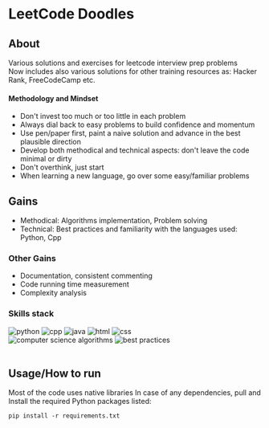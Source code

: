 # LeetCode Doodles

## About
Various solutions and exercises for leetcode interview prep problems<br>
Now includes also various solutions for other training resources as: Hacker Rank, FreeCodeCamp etc.

#### Methodology and Mindset
- Don't invest too much or too little in each problem
- Always dial back to easy problems to build confidence and momentum
- Use pen/paper first, paint a naive solution and advance in the best plausible direction
- Develop both methodical and technical aspects: don't leave the code minimal or dirty
- Don't overthink, just start
- When learning a new language, go over some easy/familiar problems



## Gains
- Methodical: Algorithms implementation, Problem solving
- Technical: Best practices and familiarity with the languages used: Python, Cpp
### Other Gains
- Documentation, consistent commenting
- Code running time measurement
- Complexity analysis
### Skills stack
![python](https://img.shields.io/badge/-python-yellow)
![cpp](https://img.shields.io/badge/-c%2B%2B-blue)
![java](https://img.shields.io/badge/-java-red)
![html](https://img.shields.io/badge/-html-red)
![css](https://img.shields.io/badge/-css-blue)
<br>
![computer science algorithms](https://img.shields.io/badge/-algorithms-grey)
![best practices](https://img.shields.io/badge/-best%20practices-grey)
<br><br>


## Usage/How to run
Most of the code uses native libraries
In case of any dependencies, pull and<br>Install the required Python packages listed:
```
pip install -r requirements.txt
```



